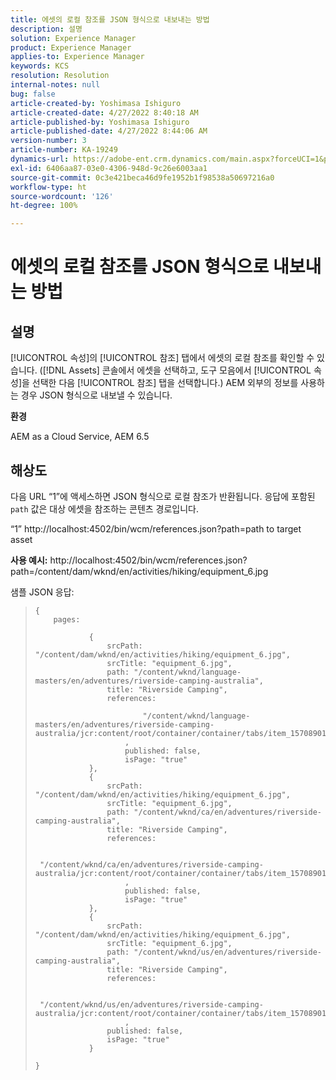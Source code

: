 ```yaml
---
title: 에셋의 로컬 참조를 JSON 형식으로 내보내는 방법
description: 설명
solution: Experience Manager
product: Experience Manager
applies-to: Experience Manager
keywords: KCS
resolution: Resolution
internal-notes: null
bug: false
article-created-by: Yoshimasa Ishiguro
article-created-date: 4/27/2022 8:40:18 AM
article-published-by: Yoshimasa Ishiguro
article-published-date: 4/27/2022 8:44:06 AM
version-number: 3
article-number: KA-19249
dynamics-url: https://adobe-ent.crm.dynamics.com/main.aspx?forceUCI=1&pagetype=entityrecord&etn=knowledgearticle&id=51bfd9a4-05c6-ec11-a7b6-0022480a10ee
exl-id: 6406aa87-03e0-4306-948d-9c26e6003aa1
source-git-commit: 0c3e421beca46d9fe1952b1f98538a50697216a0
workflow-type: ht
source-wordcount: '126'
ht-degree: 100%

---
```


# 에셋의 로컬 참조를 JSON 형식으로 내보내는 방법

## 설명


[!UICONTROL 속성]의 [!UICONTROL 참조] 탭에서 에셋의 로컬 참조를 확인할 수 있습니다. ([!DNL Assets] 콘솔에서 에셋을 선택하고, 도구 모음에서 [!UICONTROL 속성]을 선택한 다음 [!UICONTROL 참조] 탭을 선택합니다.) AEM 외부의 정보를 사용하는 경우 JSON 형식으로 내보낼 수 있습니다.

<b>환경</b>

AEM as a Cloud Service, AEM 6.5


## 해상도


다음 URL “1”에 액세스하면 JSON 형식으로 로컬 참조가 반환됩니다. 응답에 포함된 `path` 값은 대상 에셋을 참조하는 콘텐츠 경로입니다.

“1” http://localhost:4502/bin/wcm/references.json?path=path to target asset

<b>사용 예시:</b>
http://localhost:4502/bin/wcm/references.json?path=/content/dam/wknd/en/activities/hiking/equipment_6.jpg

샘플 JSON 응답:


> ```
> {
>     pages: 
>         
>             {
>                 srcPath: "/content/dam/wknd/en/activities/hiking/equipment_6.jpg",
>                 srcTitle: "equipment_6.jpg",
>                 path: "/content/wknd/language-masters/en/adventures/riverside-camping-australia",
>                 title: "Riverside Camping",
>                 references: 
>                     
>                         "/content/wknd/language-masters/en/adventures/riverside-camping-australia/jcr:content/root/container/container/tabs/item_1570890147607/par0/image/fileReference"
>                     ,
>                     published: false,
>                     isPage: "true"
>             },
>             {
>                 srcPath: "/content/dam/wknd/en/activities/hiking/equipment_6.jpg",
>                 srcTitle: "equipment_6.jpg",
>                 path: "/content/wknd/ca/en/adventures/riverside-camping-australia",
>                 title: "Riverside Camping",
>                 references: 
>                     
>                         "/content/wknd/ca/en/adventures/riverside-camping-australia/jcr:content/root/container/container/tabs/item_1570890147607/par0/image/fileReference"
>                     ,
>                     published: false,
>                     isPage: "true"
>             },
>             {
>                 srcPath: "/content/dam/wknd/en/activities/hiking/equipment_6.jpg",
>                 srcTitle: "equipment_6.jpg",
>                 path: "/content/wknd/us/en/adventures/riverside-camping-australia",
>                 title: "Riverside Camping",
>                 references: 
>                     
>                         "/content/wknd/us/en/adventures/riverside-camping-australia/jcr:content/root/container/container/tabs/item_1570890147607/par0/image/fileReference"
>                     ,
>                 published: false,
>                 isPage: "true"
>             }
>         
> }
> ```
